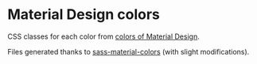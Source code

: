# Material Design colors

CSS classes for each color from [colors of Material Design](https://material.io/guidelines/style/color.html#color-color-tool).

Files generated thanks to [sass-material-colors](https://github.com/minusfive/sass-material-colors) (with slight modifications).
